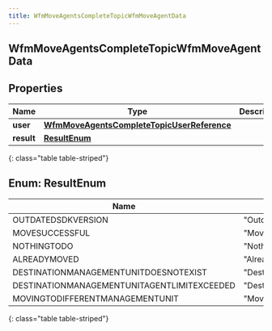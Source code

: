 ```yaml
---
title: WfmMoveAgentsCompleteTopicWfmMoveAgentData
---
```

## WfmMoveAgentsCompleteTopicWfmMoveAgentData


## Properties

| Name | Type | Description | Notes |
| ------------ | ------------- | ------------- | ------------- |
| **user** | <!----><!---->[**WfmMoveAgentsCompleteTopicUserReference**](WfmMoveAgentsCompleteTopicUserReference.html)<!----> |  |  [optional] |
| **result** | [**ResultEnum**](#ResultEnum)<!----> |  |  [optional] |
{: class="table table-striped"}


<a name="ResultEnum"></a>

## Enum: ResultEnum

| Name | Value |
| ---- | ----- |
| OUTDATEDSDKVERSION | &quot;OutdatedSdkVersion&quot; |
| MOVESUCCESSFUL | &quot;MoveSuccessful&quot; |
| NOTHINGTODO | &quot;NothingToDo&quot; |
| ALREADYMOVED | &quot;AlreadyMoved&quot; |
| DESTINATIONMANAGEMENTUNITDOESNOTEXIST | &quot;DestinationManagementUnitDoesNotExist&quot; |
| DESTINATIONMANAGEMENTUNITAGENTLIMITEXCEEDED | &quot;DestinationManagementUnitAgentLimitExceeded&quot; |
| MOVINGTODIFFERENTMANAGEMENTUNIT | &quot;MovingToDifferentManagementUnit&quot; |
{: class="table table-striped"}



